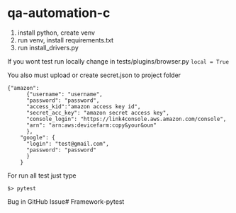 # qa-automation-c

1. install python, create venv
2. run venv, install requirements.txt
3. run install_drivers.py

If you wont  test  run locally change in
tests/plugins/browser.py
```local = True```

You also must upload or create secret.json to project folder
        
    {"amazon":
          {"username": "username",
          "password": "password",
          "access_kid":"amazon access key id",
          "secret_acc_key": "amazon secret access key",
          "console_login": "https://link4console.aws.amazon.com/console",
          "arn": "arn:aws:devicefarm:copy&your&oun"
          },
        "google": {
          "login": "test@gmail.com",
          "password": "password"
          }
        }

For run all test just type

```$> pytest```

Bug in GitHub Issue# Framework-pytest
